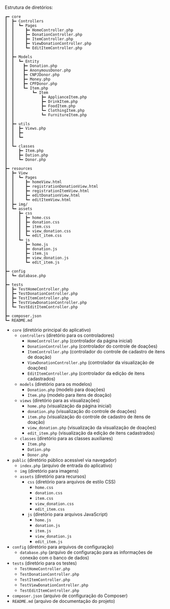 Estrutura de diretórios:
```
┏━ core
┃  ┣━ Controllers
┃  ┃  ┗━ Pages
┃  ┃     ┣━ HomeController.php
┃  ┃     ┣━ DonationController.php
┃  ┃     ┣━ ItemController.php
┃  ┃     ┣━ ViewDonationController.php
┃  ┃     ┗━ EditItemController.php
┃  ┃
┃  ┣━ Models
┃  ┃  ┗━ Entity
┃  ┃    ┣━ Donation.php
┃  ┃    ┣━ AnonymousDonor.php
┃  ┃    ┣━ CNPJDonor.php
┃  ┃    ┣━ Money.php
┃  ┃    ┣━ CPFDonor.php
┃  ┃    ┗━ Item.php
┃  ┃        ┗━ Item         
┃  ┃            ┣━ ApplianceItem.php
┃  ┃            ┣━ DrinkItem.php
┃  ┃            ┣━ FoodItem.php
┃  ┃            ┗━ ClothingItem.php
┃  ┃            ┗━ FurnitureItem.php
┃  ┃
┃  ┣━ utils
┃  ┃  ┣━ Views.php
┃  ┃  ┣━ 
┃  ┃  ┗━
┃  ┃
┃  ┗━ classes
┃     ┣━ Item.php
┃     ┣━ Dation.php
┃     ┗━ Donor.php
┃
┣━ resources
┃  ┣━ View
┃  ┃  ┗━ Pages
┃  ┃     ┣━ homeView.html
┃  ┃     ┣━ registrationDonationView.html
┃  ┃     ┣━ registrationItemView.html
┃  ┃     ┣━ editDonationView.html
┃  ┃     ┗━ editItemView.html
┃  ┣━ img/ 
┃  ┗━ assets
┃     ┣━ css
┃     ┃  ┣━ home.css
┃     ┃  ┣━ donation.css
┃     ┃  ┣━ item.css
┃     ┃  ┣━ view_donation.css
┃     ┃  ┗━ edit_item.css
┃     ┗━ js
┃        ┣━ home.js
┃        ┣━ donation.js
┃        ┣━ item.js
┃        ┣━ view_donation.js
┃        ┗━ edit_item.js
┃
┣━ config
┃  ┗━ database.php
┃
┣━ tests
┃  ┣━ TestHomeController.php
┃  ┣━ TestDonationController.php
┃  ┣━ TestItemController.php
┃  ┣━ TestViewDonationController.php
┃  ┗━ TestEditItemController.php
┃
┣━ composer.json
┗━ README.md
```


- `core` (diretório principal do aplicativo)
  - `controllers` (diretório para os controladores)
    - `HomeController.php` (controlador da página inicial)
    - `DonationController.php` (controlador do controle de doações)
    - `ItemController.php` (controlador do controle de cadastro de itens de doação)
    - `ViewDonationController.php` (controlador da visualização de doações)
    - `EditItemController.php` (controlador da edição de itens cadastrados)
  - `models` (diretório para os modelos)
    - `Donation.php` (modelo para doações)
    - `Item.php` (modelo para itens de doação)
  - `views` (diretório para as visualizações)
    - `home.php` (visualização da página inicial)
    - `donation.php` (visualização do controle de doações)
    - `item.php` (visualização do controle de cadastro de itens de doação)
    - `view_donation.php` (visualização da visualização de doações)
    - `edit_item.php` (visualização da edição de itens cadastrados)
  - `classes` (diretório para as classes auxiliares)
    - `Item.php`
    - `Dation.php`
    - `Donor.php`
- `public` (diretório público acessível via navegador)
  - `index.php` (arquivo de entrada do aplicativo)
  - `img` (diretório para imagens)
  - `assets` (diretório para recursos)
    - `css` (diretório para arquivos de estilo CSS)
      - `home.css`
      - `donation.css`
      - `item.css`
      - `view_donation.css`
      - `edit_item.css`
    - `js` (diretório para arquivos JavaScript)
      - `home.js`
      - `donation.js`
      - `item.js`
      - `view_donation.js`
      - `edit_item.js`
- `config` (diretório para arquivos de configuração)
  - `database.php` (arquivo de configuração para as informações de conexão com o banco de dados)
- `tests` (diretório para os testes)
  - `TestHomeController.php`
  - `TestDonationController.php`
  - `TestItemController.php`
  - `TestViewDonationController.php`
  - `TestEditItemController.php`
- `composer.json` (arquivo de configuração do Composer)
- `README.md` (arquivo de documentação do projeto)


